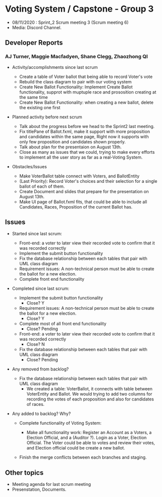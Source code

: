 #   Voting System / Capstone - Group 3

- 08/11/2020 : Sprint_2 Scrum meeting 3 (Scrum meeting 6)
- Media: Discord Channel.

##  Developer Reports

###  AJ Turner, Maggie Macfadyen, Shane Clegg,  Zhaozhong QI

-   Activity/accomplishments since last scrum
    -   Create a table of Voter ballot that being able to record Voter's vote
    -   Rebuild the class diagram to pair with our voting system
    -   Create New Ballot Functionality: Implement Create Ballot functionality, supprot with muptuple race and prososition creating at the same time
    -   Create New Ballot Functionality: when creating a new ballot, delete the existing one first

-   Planned activity before next scrum
    -   Talk about the progress before we head to the Sprint2 last meeting.
    -   Fix titlePane of Ballot.fxml, make it support with more proposition and candidates within the same page, 
    Right now it supports with only few proposition and candidates shown properly.
    -   Talk about plan for the presentaion on August 13th.
    -   Close as many as issues that we could, trying to make every efforts to implement all the user story as far as a real-Voting System.

-   Obstacles/Issues
    -   Make VoterBallot table connect with Voters, and BallotEntity
    -   (Last Priority): Record Voter's choices and their selection for a single ballot of each of them.
    -   Create Document and slides that prepare for the presentation on August 13th.
    -   Make UI page of Ballot.fxml fits, that could be able to include all Candidates, Races, Proposition of the current Ballot has.

##  Issues

-   Started since last scrum:
    -   Front-end: a voter to later view their recorded vote to confirm that it was recorded correctly
    -   Implement the submit button functionality
    -   Fix the database relationship between each tables that pair with UML class diagram
    -   Requirement issues: A non-technical person must be able to create the ballot for a new election.
    -   Complete front end functionality
    
-   Completed since last scrum:
    -   Implement the submit button functionality
        -   Close? Y
    -   Requirement issues: A non-technical person must be able to create the ballot for a new election.
        -   Close? Y
    -   Complete most of all front end functionality
        -   Close? Pending
    -   Front-end: a voter to later view their recorded vote to confirm that it was recorded correctly
        -   Close? N
    -   Fix the database relationship between each tables that pair with UML class diagram
        -   Close? Pending
        
-   Any removed from backlog?

    -   Fix the database relationship between each tables that pair with UML class diagram
        -   We created a table: VoterBallot, it connects with table between VoterEntity and Ballot. We would trying to add two columns for recording the votes of each proposition and also for candidates of races.

-   Any added to backlog? Why?

    -   Complete functionality of Voting System:
        -   Make all functionality work: Register an Account as a Voters, a Election Official, and a (Auditor ?). Login as a Voter, Election Official. 
        The Voter could be able to votes and review their votes, and Election official could be create a new ballot.
        
    -   Finish the merge conflicts between each branches and staging.

##  Other topics

-   Meeting agenda for last scrum meeting 
-   Presenstation, Documents.